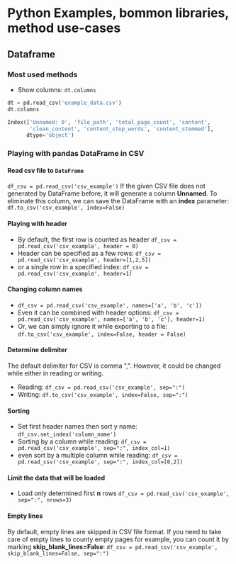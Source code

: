 # Python Examples, bommon libraries, method use-cases

## Dataframe
### Most used methods
- Show columns: `dt.columns`
```python
dt = pd.read_csv('example_data.csv')
dt.columns

Index(['Unnamed: 0', 'file_path', 'total_page_count', 'content',
       'clean_content', 'content_stop_words', 'content_stemmed'],
      dtype='object')
```

### Playing with pandas DataFrame in CSV

#### Read csv file to `DataFrame`
`df_csv = pd.read_csv('csv_example')`
If the given CSV file does not generated by DataFrame before, it will generate a column **Unnamed**. To eliminate this column, we can save the DataFrame with an **index** parameter:
`df.to_csv('csv_example', index=False)`

#### Playing with header
- By default, the first row is counted as header
`df_csv = pd.read_csv('csv_example', header = 0)`
- Header can be specified as a few rows:
`df_csv = pd.read_csv('csv_example', header=[1,2,5])`
- or a single row in a specified index:
`df_csv = pd.read_csv('csv_example', header=1)`

#### Changing column names
- `df_csv = pd.read_csv('csv_example', names=['a', 'b', 'c'])`
- Even it can be combined with header options:
`df_csv = pd.read_csv('csv_example', names=['a', 'b', 'c'], header=1)`
- Or, we can simply ignore it while exporting to a file:
`df.to_csv('csv_example', index=False, header = False)`

#### Determine delimiter
The default delimiter for CSV is comma ",". However, it could be changed while either in reading or writing.
- Reading: 
`df_csv = pd.read_csv('csv_example', sep=":")`
- Writing:
`df.to_csv('csv_example', index=False, sep=":")`

#### Sorting
- Set first header names then sort y name:
`df_csv.set_index('column_name')`
- Sorting by a column while reading:
`df_csv = pd.read_csv('csv_example', sep=":", index_col=1)`
- even sort by a multiple column while reading:
`df_csv = pd.read_csv('csv_example', sep=":", index_col=[0,2])`

#### Limit the data that will be loaded
- Load only determined first **n** rows
`df_csv = pd.read_csv('csv_example', sep=":", nrows=3)`

#### Empty lines
By default, empty lines are skipped in CSV file format. If you need to take care of empty lines to county empty pages for example, you can count it by marking **skip_blank_lines=False**:
`df_csv = pd.read_csv('csv_example', skip_blank_lines=False, sep=":")`

